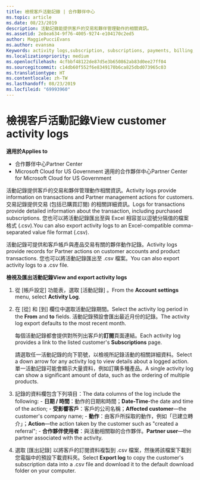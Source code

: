 ```yaml
---
title: 檢視客戶活動記錄 | 合作夥伴中心
ms.topic: article
ms.date: 08/23/2019
description: 活動記錄能提供客戶的交易和夥伴管理動作的相關資訊。
ms.assetid: 2e8ea634-9f76-4005-9274-e104170c2ed5
author: MaggiePucciEvans
ms.author: evansma
Keywords: activity logs,subscription, subscriptions, payments, billing, transactions, 活動記錄, 訂用帳戶, 付款, 帳單, 交易
ms.localizationpriority: medium
ms.openlocfilehash: 4cfbbf48122de87d5e3b650862ab83d0ee27ff04
ms.sourcegitcommit: c14db60f552f6e8349170b6ca825dbd073965c03
ms.translationtype: HT
ms.contentlocale: zh-TW
ms.lasthandoff: 08/23/2019
ms.locfileid: "69993960"
---
```

# <a name="view-customer-activity-logs"></a><span data-ttu-id="dda75-104">檢視客戶活動記錄</span><span class="sxs-lookup"><span data-stu-id="dda75-104">View customer activity logs</span></span>

<span data-ttu-id="dda75-105">**適用於**</span><span class="sxs-lookup"><span data-stu-id="dda75-105">**Applies to**</span></span>

-  <span data-ttu-id="dda75-106">合作夥伴中心</span><span class="sxs-lookup"><span data-stu-id="dda75-106">Partner Center</span></span>
-  <span data-ttu-id="dda75-107">Microsoft Cloud for US Government 適用的合作夥伴中心</span><span class="sxs-lookup"><span data-stu-id="dda75-107">Partner Center for Microsoft Cloud for US Government</span></span>


<span data-ttu-id="dda75-108">活動記錄提供客戶的交易和夥伴管理動作相關資訊。</span><span class="sxs-lookup"><span data-stu-id="dda75-108">Activity logs provide information on transactions and Partner management actions for customers.</span></span> <span data-ttu-id="dda75-109">交易記錄提供交易 (包括已購買訂閱) 的相關詳細資訊。</span><span class="sxs-lookup"><span data-stu-id="dda75-109">Logs for transactions provide detailed information about the transaction, including purchased subscriptions.</span></span> <span data-ttu-id="dda75-110">您也可以將活動記錄匯出至與 Excel 相容並以逗號分隔值的檔案格式 (.csv).</span><span class="sxs-lookup"><span data-stu-id="dda75-110">You can also export activity logs to an Excel-compatible comma-separated value file format (.csv).</span></span>

<span data-ttu-id="dda75-111">活動記錄可提供和客戶帳戶與產品交易有關的夥伴動作記錄。</span><span class="sxs-lookup"><span data-stu-id="dda75-111">Activity logs provide records for Partner actions on customer accounts and product transactions.</span></span> <span data-ttu-id="dda75-112">您也可以將活動記錄匯出至 .csv 檔案。</span><span class="sxs-lookup"><span data-stu-id="dda75-112">You can also export activity logs to a .csv file.</span></span>

<span data-ttu-id="dda75-113">**檢視及匯出活動記錄**</span><span class="sxs-lookup"><span data-stu-id="dda75-113">**View and export activity logs**</span></span>

1.  <span data-ttu-id="dda75-114">從 [帳戶設定]  功能表，選取 [活動記錄]  。</span><span class="sxs-lookup"><span data-stu-id="dda75-114">From the **Account settings** menu, select **Activity Log**.</span></span>
2.  <span data-ttu-id="dda75-115">在 \[從\]  和 \[到\]  欄位中選取活動記錄期間。</span><span class="sxs-lookup"><span data-stu-id="dda75-115">Select the activity log period in the **From** and **to** fields.</span></span> <span data-ttu-id="dda75-116">活動記錄預設會匯出最近月份的記錄。</span><span class="sxs-lookup"><span data-stu-id="dda75-116">The activity log export defaults to the most recent month.</span></span>

    <span data-ttu-id="dda75-117">每個活動記錄都會提供對所列出客戶的**訂閱**頁面連結。</span><span class="sxs-lookup"><span data-stu-id="dda75-117">Each activity log provides a link to the listed customer's **Subscriptions** page.</span></span>

    <span data-ttu-id="dda75-118">請選取任一活動記錄的向下箭號，以檢視所記錄活動的相關詳細資料。</span><span class="sxs-lookup"><span data-stu-id="dda75-118">Select a down arrow for any activity log to view details about a logged action.</span></span> <span data-ttu-id="dda75-119">單一活動記錄可能會顯示大量資料，例如訂購多種產品。</span><span class="sxs-lookup"><span data-stu-id="dda75-119">A single activity log can show a significant amount of data, such as the ordering of multiple products.</span></span>

3.   <span data-ttu-id="dda75-120">記錄的資料欄包含下列項目：</span><span class="sxs-lookup"><span data-stu-id="dda75-120">The data columns of the log include the following:</span></span>
    -   <span data-ttu-id="dda75-121">**日期 / 時間**：動作的日期和時間；</span><span class="sxs-lookup"><span data-stu-id="dda75-121">**Date-Time**-the date and time of the action;</span></span>
    -   <span data-ttu-id="dda75-122">**受影響客戶**：客戶的公司名稱；</span><span class="sxs-lookup"><span data-stu-id="dda75-122">**Affected customer**—the customer's company name;</span></span>
    -   <span data-ttu-id="dda75-123">**動作**：由客戶所採取的動作，例如「已建立轉介」；</span><span class="sxs-lookup"><span data-stu-id="dda75-123">**Action**—the action taken by the customer such as "created a referral";</span></span>
    -   <span data-ttu-id="dda75-124">**合作夥伴使用者**：與活動相關聯的合作夥伴。</span><span class="sxs-lookup"><span data-stu-id="dda75-124">**Partner user**—the partner associated with the activity.</span></span>

4.  <span data-ttu-id="dda75-125">選取 [匯出記錄]  以將客戶的訂閱資料複製到 .csv 檔案，然後將該檔案下載到您電腦中的預設下載資料夾。</span><span class="sxs-lookup"><span data-stu-id="dda75-125">Select **Export log** to copy the customer's subscription data into a .csv file and download it to the default download folder on your computer.</span></span>
    
 

 



